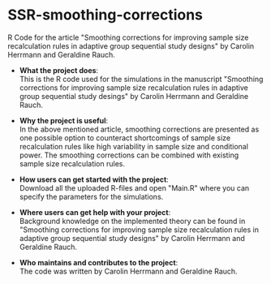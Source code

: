 # SSR-smoothing-corrections
R Code for the article "Smoothing corrections for improving sample size recalculation rules in adaptive group sequential study designs" by Carolin Herrmann and Geraldine Rauch.



* **What the project does**: \
This is the R code used for the simulations in the manuscript "Smoothing corrections for improving sample size recalculation rules in adaptive group sequential 
study desings" by Carolin Herrmann and Geraldine Rauch.

* **Why the project is useful**: \
In the above mentioned article, smoothing corrections are presented as one possible option to counteract shortcomings of sample size recalculation rules 
like high variability in sample size and conditional power.
The smoothing corrections can be combined with existing sample size recalculation rules.

* **How users can get started with the project**: \
Download all the uploaded R-files and open "Main.R" where you can specify the parameters for the simulations.

* **Where users can get help with your project**: \
Background knowledge on the implemented theory can be found in "Smoothing corrections for improving sample size recalculation rules in adaptive group
sequential study designs" by Carolin Herrmann and Geraldine Rauch.

* **Who maintains and contributes to the project**: \
The code was written by Carolin Herrmann and Geraldine Rauch.
